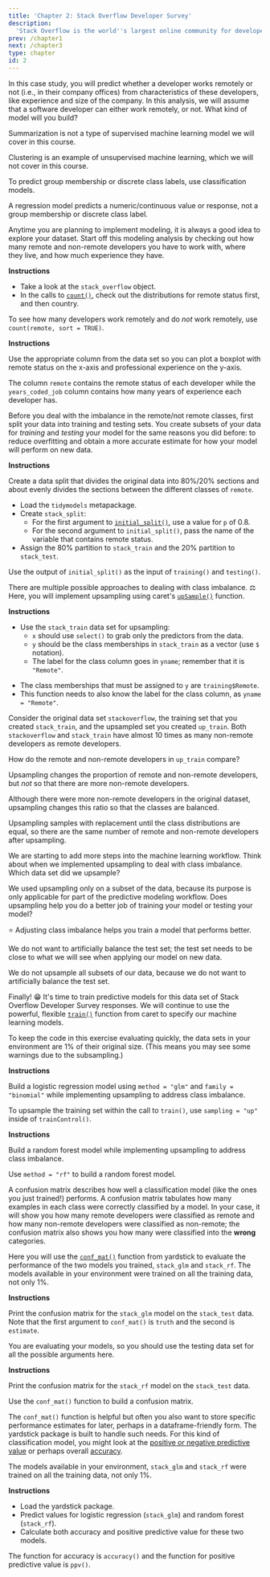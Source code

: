 ```yaml
---
title: 'Chapter 2: Stack Overflow Developer Survey'
description:
  'Stack Overflow is the world''s largest online community for developers, and you have probably used it to find an answer to a programming question. The second chapter of this course uses data from the annual Stack Overflow Developer Survey to practice predictive modeling and find which developers are more likely to work remotely.'
prev: /chapter1
next: /chapter3
type: chapter
id: 2
---
```


<exercise id="1" title="Essential copying and pasting from Stack Overflow" type="slides">

<slides source="chapter2_01">
</slides>

</exercise>

<exercise id="2" title="Choosing an appropriate model">

In this case study, you will predict whether a developer works remotely or not (i.e., in their company offices) from characteristics of these developers, like experience and size of the company. In this analysis, we will assume that a software developer can either work remotely, or not. What kind of model will you build?

<choice>
<opt text="Summarization">

Summarization is not a type of supervised machine learning model we will cover in this course.

</opt>

<opt text="Clustering">

Clustering is an example of unsupervised machine learning, which we will not cover in this course.

</opt>

<opt text="Classification" correct="true">

To predict group membership or discrete class labels, use classification models.

</opt>

<opt text="Regression">

A regression model predicts a numeric/continuous value or response, not a group membership or discrete class label.

</opt>
</choice>

</exercise>

<exercise id="3" title="Exploring the Stack Overflow survey">

Anytime you are planning to implement modeling, it is always a good idea to explore your dataset. Start off this modeling analysis by checking out how many remote and non-remote developers you have to work with, where they live, and how much experience they have.

**Instructions**

- Take a look at the `stack_overflow` object.
- In the calls to [`count()`](https://dplyr.tidyverse.org/reference/tally.html), check out the distributions for remote status first, and then country.

<codeblock id="02_03_1">

To see how many developers work remotely and do *not* work remotely, use `count(remote, sort = TRUE)`.

</codeblock>

**Instructions**

Use the appropriate column from the data set so you can plot a boxplot with remote status on the x-axis and professional experience on the y-axis.

<codeblock id="02_03_2">

The column `remote` contains the remote status of each developer while the `years_coded_job` column contains how many years of experience each developer has.

</codeblock>

</exercise>

<exercise id="4" title="Training and testing data">

Before you deal with the imbalance in the remote/not remote classes, first split your data into training and testing sets. You create subsets of your data for *training* and *testing* your model for the same reasons you did before: to reduce overfitting and obtain a more accurate estimate for how your model will perform on new data.

**Instructions**

Create a data split that divides the original data into 80%/20% sections and about evenly divides the sections between the different classes of `remote`.

- Load the `tidymodels` metapackage.
- Create `stack_split`:
    - For the first argument to [`initial_split()`](https://tidymodels.github.io/rsample/reference/initial_split.html), use a value for `p` of 0.8.
    - For the second argument to `initial_split()`, pass the name of the variable that contains remote status.
- Assign the 80% partition to `stack_train` and the 20% partition to `stack_test`.

<codeblock id="02_04">

Use the output of `initial_split()` as the input of `training()` and `testing()`.

</codeblock>

</exercise>

</exercise>

<exercise id="5" title="Dealing with imbalanced data" type="slides">

<slides source="chapter2_05">
</slides>

</exercise>


<exercise id="7" title="Upsampling">

There are multiple possible approaches to dealing with class imbalance. ⚖️ Here, you will implement upsampling using caret's [`upSample()`](https://topepo.github.io/caret/subsampling-for-class-imbalances.html#subsampling-techniques) function.

**Instructions**

- Use the `stack_train` data set for upsampling: 
    - `x` should use `select()` to grab only the predictors from the data.
    - `y` should be the class memberships in `stack_train` as a vector (use `$` notation).
    - The label for the class column goes in `yname`; remember that it is `"Remote"`.
	
<codeblock id="02_07">

- The class memberships that must be assigned to `y` are `training$Remote`.
- This function needs to also know the label for the class column, as `yname = "Remote"`.

</codeblock>

</exercise>

<exercise id="8" title="Understanding upsampling">

Consider the original data set `stackoverflow`, the training set that you created `stack_train`, and the upsampled set you created `up_train`. Both `stackoverflow` and `stack_train` have almost 10 times as many non-remote developers as remote developers. 

How do the remote and non-remote developers in `up_train` compare?

<choice>
<opt text="There are more remote developers.">

Upsampling changes the proportion of remote and non-remote developers, but *not* so that there are more non-remote developers.

</opt>

<opt text="There are more non-remote developers.">

Although there were more non-remote developers in the original dataset, upsampling changes this ratio so that the classes are balanced.

</opt>

<opt text="There are the same number of remote and non-remote developers." correct="true">

Upsampling samples with replacement until the class distributions are equal, so there are the same number of remote and non-remote developers after upsampling.

</opt>

</choice>

</exercise>

<exercise id="9" title="Upsampling in your workflow">

We are starting to add more steps into the machine learning workflow. Think about when we implemented upsampling to deal with class imbalance. Which data set did we upsample?

<choice>
<opt text="The original data.">

We used upsampling only on a subset of the data, because its purpose is only applicable for part of the predictive modeling workflow. Does upsampling help you do a better job of training your model or testing your model?

</opt>

<opt text="The training data." correct="true">

⭐️ Adjusting class imbalance helps you train a model that performs better.

</opt>

<opt text="The testing data.">

We do not want to artificially balance the test set; the test set needs to be close to what we will see when applying our model on new data.

<opt text="It doesn't matter! We'll upsample it all eventually anyway.">

We do not upsample all subsets of our data, because we do not want to artificially balance the test set.

</opt>

</choice>

</exercise>

<exercise id="10" title="Predicting remote status" type="slides">

<slides source="chapter2_10">
</slides>

</exercise>

<exercise id="11" title="Training models">

Finally! 😁 It's time to train predictive models for this data set of Stack Overflow Developer Survey responses. We will continue to use the powerful, flexible [`train()`](https://topepo.github.io/caret/model-training-and-tuning.html#model-training-and-parameter-tuning) function from caret to specify our machine learning models.

To keep the code in this exercise evaluating quickly, the data sets in your environment are 1% of their original size. (This means you may see some warnings due to the subsampling.)

**Instructions**

Build a logistic regression model using `method = "glm"` and `family = "binomial"` while implementing upsampling to address class imbalance.

<codeblock id="02_11_1">

To upsample the training set within the call to `train()`, use `sampling = "up"` inside of `trainControl()`.

</codeblock>

**Instructions**

Build a random forest model while implementing upsampling to address class imbalance.

<codeblock id="02_11_2">

Use `method = "rf"` to build a random forest model.

</codeblock>

</exercise>

<exercise id="12" title="Confusion matrix">

A confusion matrix describes how well a classification model (like the ones you just trained!) performs. A confusion matrix tabulates how many examples in each class were correctly classified by a model. In your case, it will show you how many remote developers were classified as remote and how many non-remote developers were classified as non-remote; the confusion matrix also shows you how many were classified into the **wrong** categories.

Here you will use the [`conf_mat()`](https://tidymodels.github.io/yardstick/reference/conf_mat.html) function from yardstick to evaluate the performance of the two models you trained, `stack_glm` and `stack_rf`. The models available in your environment were trained on all the training data, not only 1%.

**Instructions**

Print the confusion matrix for the `stack_glm` model on the `stack_test` data. Note that the first argument to `conf_mat()` is `truth` and the second is `estimate`.

<codeblock id="02_12_1">

You are evaluating your models, so you should use the testing data set for all the possible arguments here.

</codeblock>

**Instructions**

Print the confusion matrix for the `stack_rf` model on the `stack_test` data.

<codeblock id="02_12_2">

Use the `conf_mat()` function to build a confusion matrix.

</codeblock>

</exercise>

<exercise id="13" title="Classification model metrics">

The `conf_mat()` function is helpful but often you also want to store specific performance estimates for later, perhaps in a dataframe-friendly form. The yardstick package is built to handle such needs. For this kind of classification model, you might look at the [positive or negative predictive value](https://tidymodels.github.io/yardstick/reference/ppv.html) or perhaps overall [accuracy](https://tidymodels.github.io/yardstick/reference/accuracy.html).

The models available in your environment, `stack_glm` and `stack_rf` were trained on all the training data, not only 1%.

**Instructions**

- Load the yardstick package. 
- Predict values for logistic regression (`stack_glm`) and random forest (`stack_rf`).  
- Calculate both accuracy and positive predictive value for these two models.
	
<codeblock id="02_13">

The function for accuracy is `accuracy()` and the function for positive predictive value is `ppv()`.

</codeblock>

</exercise>





